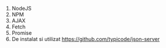 1. NodeJS
2. NPM
3. AJAX
4. Fetch
5. Promise
6. De instalat si utilizat https://github.com/typicode/json-server
